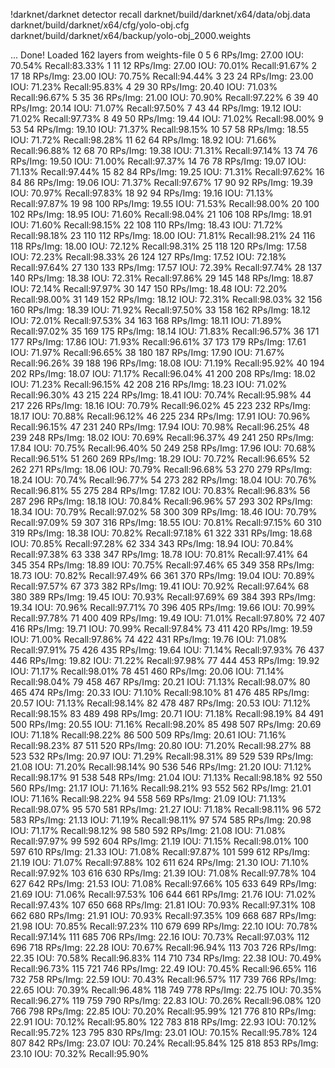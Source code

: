 !darknet/darknet detector recall darknet/build/darknet/x64/data/obj.data darknet/build/darknet/x64/cfg/yolo-obj.cfg darknet/build/darknet/x64/backup/yolo-obj_2000.weights

...
Done! Loaded 162 layers from weights-file 
    0     5     6	RPs/Img: 27.00	IOU: 70.54%	Recall:83.33%
    1    11    12	RPs/Img: 27.00	IOU: 70.01%	Recall:91.67%
    2    17    18	RPs/Img: 23.00	IOU: 70.75%	Recall:94.44%
    3    23    24	RPs/Img: 23.00	IOU: 71.23%	Recall:95.83%
    4    29    30	RPs/Img: 20.40	IOU: 71.03%	Recall:96.67%
    5    35    36	RPs/Img: 21.00	IOU: 70.90%	Recall:97.22%
    6    39    40	RPs/Img: 20.14	IOU: 71.07%	Recall:97.50%
    7    43    44	RPs/Img: 19.12	IOU: 71.02%	Recall:97.73%
    8    49    50	RPs/Img: 19.44	IOU: 71.02%	Recall:98.00%
    9    53    54	RPs/Img: 19.10	IOU: 71.37%	Recall:98.15%
   10    57    58	RPs/Img: 18.55	IOU: 71.72%	Recall:98.28%
   11    62    64	RPs/Img: 18.92	IOU: 71.66%	Recall:96.88%
   12    68    70	RPs/Img: 19.38	IOU: 71.31%	Recall:97.14%
   13    74    76	RPs/Img: 19.50	IOU: 71.00%	Recall:97.37%
   14    76    78	RPs/Img: 19.07	IOU: 71.13%	Recall:97.44%
   15    82    84	RPs/Img: 19.25	IOU: 71.31%	Recall:97.62%
   16    84    86	RPs/Img: 19.06	IOU: 71.37%	Recall:97.67%
   17    90    92	RPs/Img: 19.39	IOU: 70.97%	Recall:97.83%
   18    92    94	RPs/Img: 19.16	IOU: 71.13%	Recall:97.87%
   19    98   100	RPs/Img: 19.55	IOU: 71.53%	Recall:98.00%
   20   100   102	RPs/Img: 18.95	IOU: 71.60%	Recall:98.04%
   21   106   108	RPs/Img: 18.91	IOU: 71.60%	Recall:98.15%
   22   108   110	RPs/Img: 18.43	IOU: 71.72%	Recall:98.18%
   23   110   112	RPs/Img: 18.00	IOU: 71.81%	Recall:98.21%
   24   116   118	RPs/Img: 18.00	IOU: 72.12%	Recall:98.31%
   25   118   120	RPs/Img: 17.58	IOU: 72.23%	Recall:98.33%
   26   124   127	RPs/Img: 17.52	IOU: 72.18%	Recall:97.64%
   27   130   133	RPs/Img: 17.57	IOU: 72.39%	Recall:97.74%
   28   137   140	RPs/Img: 18.38	IOU: 72.31%	Recall:97.86%
   29   145   148	RPs/Img: 18.87	IOU: 72.14%	Recall:97.97%
   30   147   150	RPs/Img: 18.48	IOU: 72.20%	Recall:98.00%
   31   149   152	RPs/Img: 18.12	IOU: 72.31%	Recall:98.03%
   32   156   160	RPs/Img: 18.39	IOU: 71.92%	Recall:97.50%
   33   158   162	RPs/Img: 18.12	IOU: 72.01%	Recall:97.53%
   34   163   168	RPs/Img: 18.11	IOU: 71.89%	Recall:97.02%
   35   169   175	RPs/Img: 18.14	IOU: 71.83%	Recall:96.57%
   36   171   177	RPs/Img: 17.86	IOU: 71.93%	Recall:96.61%
   37   173   179	RPs/Img: 17.61	IOU: 71.97%	Recall:96.65%
   38   180   187	RPs/Img: 17.90	IOU: 71.67%	Recall:96.26%
   39   188   196	RPs/Img: 18.08	IOU: 71.19%	Recall:95.92%
   40   194   202	RPs/Img: 18.07	IOU: 71.17%	Recall:96.04%
   41   200   208	RPs/Img: 18.02	IOU: 71.23%	Recall:96.15%
   42   208   216	RPs/Img: 18.23	IOU: 71.02%	Recall:96.30%
   43   215   224	RPs/Img: 18.41	IOU: 70.74%	Recall:95.98%
   44   217   226	RPs/Img: 18.16	IOU: 70.79%	Recall:96.02%
   45   223   232	RPs/Img: 18.17	IOU: 70.88%	Recall:96.12%
   46   225   234	RPs/Img: 17.91	IOU: 70.96%	Recall:96.15%
   47   231   240	RPs/Img: 17.94	IOU: 70.98%	Recall:96.25%
   48   239   248	RPs/Img: 18.02	IOU: 70.69%	Recall:96.37%
   49   241   250	RPs/Img: 17.84	IOU: 70.75%	Recall:96.40%
   50   249   258	RPs/Img: 17.96	IOU: 70.68%	Recall:96.51%
   51   260   269	RPs/Img: 18.29	IOU: 70.72%	Recall:96.65%
   52   262   271	RPs/Img: 18.06	IOU: 70.79%	Recall:96.68%
   53   270   279	RPs/Img: 18.24	IOU: 70.74%	Recall:96.77%
   54   273   282	RPs/Img: 18.04	IOU: 70.76%	Recall:96.81%
   55   275   284	RPs/Img: 17.82	IOU: 70.83%	Recall:96.83%
   56   287   296	RPs/Img: 18.18	IOU: 70.84%	Recall:96.96%
   57   293   302	RPs/Img: 18.34	IOU: 70.79%	Recall:97.02%
   58   300   309	RPs/Img: 18.46	IOU: 70.79%	Recall:97.09%
   59   307   316	RPs/Img: 18.55	IOU: 70.81%	Recall:97.15%
   60   310   319	RPs/Img: 18.38	IOU: 70.82%	Recall:97.18%
   61   322   331	RPs/Img: 18.68	IOU: 70.85%	Recall:97.28%
   62   334   343	RPs/Img: 18.94	IOU: 70.84%	Recall:97.38%
   63   338   347	RPs/Img: 18.78	IOU: 70.81%	Recall:97.41%
   64   345   354	RPs/Img: 18.89	IOU: 70.75%	Recall:97.46%
   65   349   358	RPs/Img: 18.73	IOU: 70.82%	Recall:97.49%
   66   361   370	RPs/Img: 19.04	IOU: 70.89%	Recall:97.57%
   67   373   382	RPs/Img: 19.41	IOU: 70.92%	Recall:97.64%
   68   380   389	RPs/Img: 19.45	IOU: 70.93%	Recall:97.69%
   69   384   393	RPs/Img: 19.34	IOU: 70.96%	Recall:97.71%
   70   396   405	RPs/Img: 19.66	IOU: 70.99%	Recall:97.78%
   71   400   409	RPs/Img: 19.49	IOU: 71.01%	Recall:97.80%
   72   407   416	RPs/Img: 19.71	IOU: 70.99%	Recall:97.84%
   73   411   420	RPs/Img: 19.59	IOU: 71.00%	Recall:97.86%
   74   422   431	RPs/Img: 19.76	IOU: 71.08%	Recall:97.91%
   75   426   435	RPs/Img: 19.64	IOU: 71.14%	Recall:97.93%
   76   437   446	RPs/Img: 19.82	IOU: 71.22%	Recall:97.98%
   77   444   453	RPs/Img: 19.92	IOU: 71.17%	Recall:98.01%
   78   451   460	RPs/Img: 20.06	IOU: 71.14%	Recall:98.04%
   79   458   467	RPs/Img: 20.21	IOU: 71.13%	Recall:98.07%
   80   465   474	RPs/Img: 20.33	IOU: 71.10%	Recall:98.10%
   81   476   485	RPs/Img: 20.57	IOU: 71.13%	Recall:98.14%
   82   478   487	RPs/Img: 20.53	IOU: 71.12%	Recall:98.15%
   83   489   498	RPs/Img: 20.71	IOU: 71.18%	Recall:98.19%
   84   491   500	RPs/Img: 20.55	IOU: 71.16%	Recall:98.20%
   85   498   507	RPs/Img: 20.69	IOU: 71.18%	Recall:98.22%
   86   500   509	RPs/Img: 20.61	IOU: 71.16%	Recall:98.23%
   87   511   520	RPs/Img: 20.80	IOU: 71.20%	Recall:98.27%
   88   523   532	RPs/Img: 20.97	IOU: 71.29%	Recall:98.31%
   89   529   539	RPs/Img: 21.08	IOU: 71.20%	Recall:98.14%
   90   536   546	RPs/Img: 21.20	IOU: 71.12%	Recall:98.17%
   91   538   548	RPs/Img: 21.04	IOU: 71.13%	Recall:98.18%
   92   550   560	RPs/Img: 21.17	IOU: 71.16%	Recall:98.21%
   93   552   562	RPs/Img: 21.01	IOU: 71.16%	Recall:98.22%
   94   558   569	RPs/Img: 21.09	IOU: 71.13%	Recall:98.07%
   95   570   581	RPs/Img: 21.27	IOU: 71.18%	Recall:98.11%
   96   572   583	RPs/Img: 21.13	IOU: 71.19%	Recall:98.11%
   97   574   585	RPs/Img: 20.98	IOU: 71.17%	Recall:98.12%
   98   580   592	RPs/Img: 21.08	IOU: 71.08%	Recall:97.97%
   99   592   604	RPs/Img: 21.19	IOU: 71.15%	Recall:98.01%
  100   597   610	RPs/Img: 21.33	IOU: 71.08%	Recall:97.87%
  101   599   612	RPs/Img: 21.19	IOU: 71.07%	Recall:97.88%
  102   611   624	RPs/Img: 21.30	IOU: 71.10%	Recall:97.92%
  103   616   630	RPs/Img: 21.39	IOU: 71.08%	Recall:97.78%
  104   627   642	RPs/Img: 21.53	IOU: 71.08%	Recall:97.66%
  105   633   649	RPs/Img: 21.69	IOU: 71.06%	Recall:97.53%
  106   644   661	RPs/Img: 21.76	IOU: 71.02%	Recall:97.43%
  107   650   668	RPs/Img: 21.81	IOU: 70.93%	Recall:97.31%
  108   662   680	RPs/Img: 21.91	IOU: 70.93%	Recall:97.35%
  109   668   687	RPs/Img: 21.98	IOU: 70.85%	Recall:97.23%
  110   679   699	RPs/Img: 22.10	IOU: 70.78%	Recall:97.14%
  111   685   706	RPs/Img: 22.16	IOU: 70.73%	Recall:97.03%
  112   696   718	RPs/Img: 22.28	IOU: 70.67%	Recall:96.94%
  113   703   726	RPs/Img: 22.35	IOU: 70.58%	Recall:96.83%
  114   710   734	RPs/Img: 22.38	IOU: 70.49%	Recall:96.73%
  115   721   746	RPs/Img: 22.49	IOU: 70.45%	Recall:96.65%
  116   732   758	RPs/Img: 22.59	IOU: 70.43%	Recall:96.57%
  117   739   766	RPs/Img: 22.65	IOU: 70.39%	Recall:96.48%
  118   749   778	RPs/Img: 22.75	IOU: 70.35%	Recall:96.27%
  119   759   790	RPs/Img: 22.83	IOU: 70.26%	Recall:96.08%
  120   766   798	RPs/Img: 22.85	IOU: 70.20%	Recall:95.99%
  121   776   810	RPs/Img: 22.91	IOU: 70.12%	Recall:95.80%
  122   783   818	RPs/Img: 22.93	IOU: 70.12%	Recall:95.72%
  123   795   830	RPs/Img: 23.01	IOU: 70.15%	Recall:95.78%
  124   807   842	RPs/Img: 23.07	IOU: 70.24%	Recall:95.84%
  125   818   853	RPs/Img: 23.10	IOU: 70.32%	Recall:95.90%